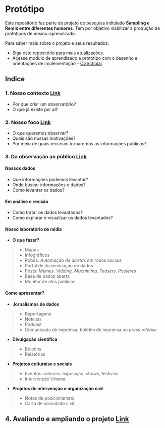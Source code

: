 # Protótipo

Este repositório faz parte de projeto de pesquisa intitulado **Sampling e Remix entre diferentes humores**.
Tem por objetivo viabilizar a produção de protótipos de ensino-aprendizado.

Para saber mais sobre o projeto e seus resultados:

- Siga este repositório para mais atualizações.
- Acesse modulo de aprendizado e protótipo com o desenho e orientações de implementação - [CGScholar](https://cgscholar.com/creator/works/122475/versions/248783).

## Indice

### 1. Nosso contexto [Link]("url")
- Por que criar um observatório?
- O que já existe por aí? 

### 2. Nosso foco [Link]("url")
- O que queremos observar?
- Quais são nossas motivações?
- Por meio de quais recursos tornaremos as informações publicas?

### 3. Da observação ao público [Link]("url")

#### Nossos dados
- Que informações podemos levantar?
- Onde buscar informações e dados?
- Como levantar os dados?

#### Em análise e revisão
- Como tratar os dados levantados?
- Como explorar e visualizar os dados levantados?

#### Nosso laboratório de mídia
-	**O que fazer?**
> - Mapas 
> - Infográficos
> - Robôs: *Automação de alertas em redes sociais*
> - Portal de disseminação de dados
> - Posts: *Memes. Vidding. Machinima. Teasers. Posteres*
> - Base de dados aberta
> - Monitor de atos públicos 

#### Como apresentar? 
- **Jornalismos de dados**
> - Reportagens
> - Notícias
> - Podcast
> - Comunicado de imprensa, boletim de imprensa ou *press release*

- **Divulgação científica**
> - Boletins
> - Relatórios 

- **Projetos culturaise e sociais**
> - Eventos culturais: exposição, shows, festivias
> - Intervenção Urbana

- **Projetos de intervenção e organização civil**
> - Notas de posicionameto
> - Carta de sociedade civil 

## 4. Avaliando e ampliando o projeto [Link]("url")



